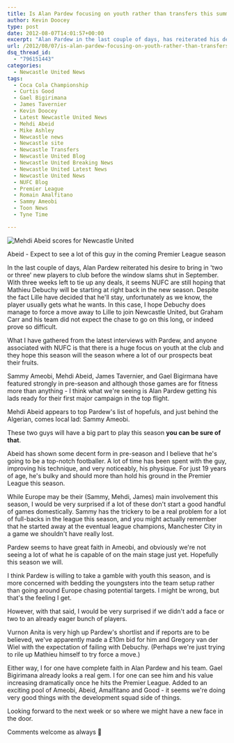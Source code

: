 ```yaml
---
title: Is Alan Pardew focusing on youth rather than transfers this summer?
author: Kevin Doocey
type: post
date: 2012-08-07T14:01:57+00:00
excerpt: "Alan Pardew in the last couple of days, has reiterated his desire to bring in 'two or three' new players to club before the window slams shut in September. With three weeks left to tie.."
url: /2012/08/07/is-alan-pardew-focusing-on-youth-rather-than-transfers-this-summer/
dsq_thread_id:
  - "796151443"
categories:
  - Newcastle United News
tags:
  - Coca Cola Championship
  - Curtis Good
  - Gael Bigirimana
  - James Tavernier
  - Kevin Doocey
  - Latest Newcastle United News
  - Mehdi Abeid
  - Mike Ashley
  - Newcastle news
  - Newcastle site
  - Newcastle Transfers
  - Newcastle United Blog
  - Newcastle United Breaking News
  - Newcastle United Latest News
  - Newcastle United News
  - NUFC Blog
  - Premier League
  - Romain Amalfitano
  - Sammy Ameobi
  - Toon News
  - Tyne Time

---
```

![Mehdi Abeid scores for Newcastle United](https://www.tynetime.com/wp-content/uploads/2012/08/Mehdi-Abeid-NUFC.jpg "Mehdi-Abeid-NUFC")

Abeid - Expect to see a lot of this guy in the coming Premier League season

In the last couple of days, Alan Pardew reiterated his desire to bring in 'two or three' new players to club before the window slams shut in September. With three weeks left to tie up any deals, it seems NUFC are still hoping that Mathieu Debuchy will be starting at right back in the new season. Despite the fact Lille have decided that he'll stay, unfortunately as we know, the player usually gets what he wants. In this case, I hope Debuchy does manage to force a move away to Lille to join Newcastle United, but Graham Carr and his team did not expect the  chase to go on this long, or indeed prove so difficult.

What I have gathered from the latest interviews with Pardew, and anyone associated with NUFC is that there is a huge focus on youth at the club and they hope this season will the season where a lot of our prospects beat their fruits.

Sammy Ameobi, Mehdi Abeid, James Tavernier, and Gael Bigirmana have featured strongly in pre-season and although those games are for fitness more than anything - I think what we're seeing is Alan Pardew getting his lads ready for their first major campaign in the top flight.

Mehdi Abeid appears to top Pardew's list of hopefuls, and just behind the Algerian, comes local lad: Sammy Ameobi.

These two guys will have a big part to play this season **you can be sure of that**.

Abeid has shown some decent form in pre-season and I believe that he's going to be a top-notch footballer. A lot of time has been spent with the guy, improving his technique, and very noticeably, his physique. For just 19 years of age, he's bulky and should more than hold his ground in the Premier League this season.

While Europe may be their (Sammy, Mehdi, James) main involvement this season, I would be very surprised if a lot of these don't start a good handful of games domestically. Sammy has the trickery to be a real problem for a lot of full-backs in the league this season, and you might actually remember that he started away at the eventual league champions, Manchester City in a game we shouldn't have really lost.

Pardew seems to have great faith in Ameobi, and obviously we're not seeing a lot of what he is capable of on the main stage just yet. Hopefully this season we will.

I think Pardew is willing to take a gamble with youth this season, and is more concerned with bedding the youngsters into the team setup rather than going around Europe chasing potential targets. I might be wrong, but that's the feeling I get.

However, with that said, I would be very surprised if we didn't add a face or two to an already eager bunch of players.

Vurnon Anita is very high up Pardew's shortlist and if reports are to be believed, we've apparently made a £10m bid for him and Gregory van der Wiel with the expectation of failing with Debuchy. (Perhaps we're just trying to rile up Mathieu himself to try force a move.)

Either way, I for one have complete faith in Alan Pardew and his team. Gael Bigirimana already looks a real gem. I for one can see him and his value increasing dramatically once he hits the Premier League. Added to an exciting pool of Ameobi, Abeid, Amalfitano and Good - it seems we're doing very good things with the development squad side of things.

Looking forward to the next week or so where we might have a new face in the door.

Comments welcome as always 🙂
